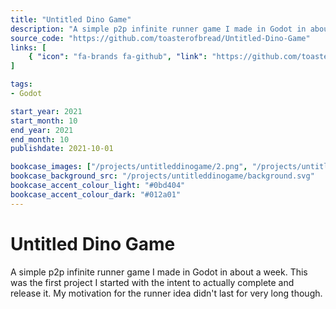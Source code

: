 ```yaml
---
title: "Untitled Dino Game"
description: "A simple p2p infinite runner game I made in Godot in about a week. This was the first project I started with the intent to actually complete and release it."
source_code: "https://github.com/toasterofbread/Untitled-Dino-Game"
links: [
    { "icon": "fa-brands fa-github", "link": "https://github.com/toasterofbread/Untitled-Dino-Game" }
]

tags:
- Godot

start_year: 2021
start_month: 10
end_year: 2021
end_month: 10
publishdate: 2021-10-01

bookcase_images: ["/projects/untitleddinogame/2.png", "/projects/untitleddinogame/1.png", "/projects/untitleddinogame/0.gif"]
bookcase_background_src: "/projects/untitleddinogame/background.svg"
bookcase_accent_colour_light: "#0bd404"
bookcase_accent_colour_dark: "#012a01"
---
```



# Untitled Dino Game

A simple p2p infinite runner game I made in Godot in about a week.
This was the first project I started with the intent to actually complete and release it.
My motivation for the runner idea didn't last for very long though.